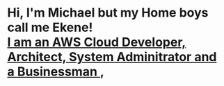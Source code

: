 <h1>Hi, I'm Michael but my Home boys call me Ekene! <br/><a href="https://github.com/joshmadakor1"> I am an AWS Cloud Developer, Architect, System Adminitrator and a Businessman </a>,
